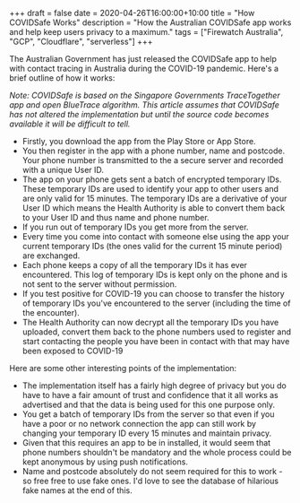 +++
draft = false
date = 2020-04-26T16:00:00+10:00
title = "How COVIDSafe Works"
description = "How the Australian COVIDSafe app works and help keep users privacy to a maximum."
tags = ["Firewatch Australia", "GCP", "Cloudflare", "serverless"]
+++

The Australian Government has just released the COVIDSafe app to help with contact tracing in
Australia during the COVID-19 pandemic. Here's a brief outline of how it works:

*Note: COVIDSafe is based on the Singapore Governments TraceTogether app and open BlueTrace
algorithm. This article assumes that COVIDSafe has not altered the implementation but until the source code becomes available it will be difficult to tell.*

- Firstly, you download the app from the Play Store or App Store.
- You then register in the app with a phone number, name and postcode. Your phone number is transmitted to the a secure server and recorded with a unique User ID.
- The app on your phone gets sent a batch of encrypted temporary IDs. These temporary IDs are used to identify
  your app to other users and are only valid for 15 minutes. The temporary IDs are a derivative of
  your User ID which means the Health Authority is able to convert them back to your User ID and thus
  name and phone number.
- If you run out of temporary IDs you get more from the server.
- Every time you come into contact with someone else using the app your current temporary IDs (the
  ones valid for the current 15 minute period) are exchanged.
- Each phone keeps a copy of all the temporary IDs it has ever encountered. This log of temporary
  IDs is kept only on the phone and is not sent to the server without permission.
- If you test positive for COVID-19 you can choose to transfer the history of temporary IDs you've
  encountered to the server (including the time of the encounter).
- The Health Authority can now decrypt all the temporary IDs you have uploaded, convert them back to
  the phone numbers used to register and start contacting the people you have been in contact with
  that may have been exposed to COVID-19

Here are some other interesting points of the implementation:

- The implementation itself has a fairly high degree of privacy but you do have to have a fair
  amount of trust and confidence that it all works as advertised and that the data is being used for
  this one purpose only.
- You get a batch of temporary IDs from the server so that even if you have a poor or no network
  connection the app can still work by changing your temporary ID every 15 minutes and maintain
  privacy.
- Given that this requires an app to be in installed, it would seem that phone numbers shouldn't be
  mandatory and the whole process could be kept anonymous by using push notifications.
- Name and postcode absolutely do not seem required for this to work - so free free to use fake
  ones. I'd love to see the database of hilarious fake names at the end of this.
